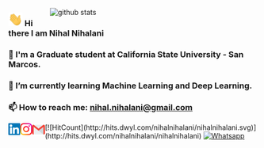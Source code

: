 

<p>
  <img align="right" src="https://github-readme-stats.vercel.app/api/?username=nihalnihalani&show_icons=true&title_color=fffffff&icon_color=000000&text_color=000000&hide_border=true" alt="github stats"/ width="420">
</p>

###   <img src="https://github.com/nihalnihalani/nihalnihalani/blob/master/Assets/Hi.gif" width="29px"> Hi there I am Nihal Nihalani 
### 🔭 I'm a Graduate student at California State University - San Marcos.
### 🌱 I’m currently learning Machine Learning and Deep Learning.
### 📫 How to reach me: nihal.nihalani@gmail.com


<a href="https://in.linkedin.com/in/nihalnihalani">
  <img align="left" alt="Nihal Nihalani | Linkedin" width="24px" src="https://github.com/nihalnihalani/nihalnihalani/blob/master/Assets/Linkedin.svg" />
  </a>
  
  <a href="https://www.instagram.com/i_am_nihal_/">
    <img align="left" alt="Nihal Nihalani | Instagram" width="24px" src="https://github.com/nihalnihalani/nihalnihalani/blob/master/Assets/Instagram.svg" />
  </a>
  <a href="mailto:nihal.nihalani@gmail.com">
    <img align="left" alt="Nihal Nihalani | Gmail" width="26px" src="https://github.com/nihalnihalani/nihalnihalani/blob/master/Assets/Gmail.svg" />
 </a>
 [![HitCount](http://hits.dwyl.com/nihalnihalani/nihalnihalani.svg)](http://hits.dwyl.com/nihalnihalani/nihalnihalani) 
 <a href="https://api.whatsapp.com/send?phone=+17608841164"><img src="https://github.com/Quadrified/Quadrified/blob/master/assets/my_svgs/whatsapp.svg" width="30px" alt="Whatsapp"></a>  
  </p>
  </p>
</br>
</p>
<!--
**nihalnihalani/nihalnihalani** is a ✨ _special_ ✨ repository because its `README.md` (this file) appears on your GitHub profile.

Here are some ideas to get you started:

- 🔭 I’m currently working on ...
- 🌱 I’m currently learning ...
- 👯 I’m looking to collaborate on ...
- 🤔 I’m looking for help with ...
- 💬 Ask me about ...
- 📫 How to reach me: ...
- 😄 Pronouns: ...
- ⚡ Fun fact: ...
-->
